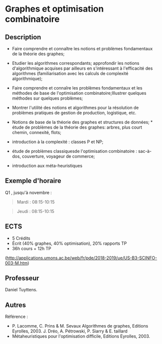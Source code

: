 # Graphes et optimisation combinatoire

## Description

* Faire comprendre et connaître les notions et problèmes fondamentaux de la théorie des graphes;
* Etudier les algorithmes correspondants; approfondir les notions d'algorithmique acquises par ailleurs en s'intéressant à l'efficacité des algorithmes (familiarisation avec les calculs de complexité algorithmique);
* Faire comprendre et connaîre les problèmes fondamentaux et les méthodes de base de l'optimisation combinatoire;Illustrer quelques méthodes sur quelques problèmes;
* Montrer l'utilité des notions et algorithmes pour la résolution de problèmes pratiques de gestion de production, logistique, etc.




* Notions de base de la théorie des graphes et structures de données; * étude de problèmes de la théorie des graphes: arbres, plus court chemin, connexité, flots;
* introduction à la complexité : classes P et NP;
* étude de problèmes classiquesde l'optimisation combinatoire : sac-à-dos, couverture, voyageur de commerce;
* introduction aux méta-heuristiques


## Exemple d'horaire

Q1 , jusqu'à novembre :
> Mardi : 08:15-10:15

> Jeudi : 08:15-10:15

## ECTS

* 5 Crédits
* Écrit (40% graphes, 40% optimisation), 20% rapports TP
* 36h cours + 12h TP

(http://applications.umons.ac.be/web/fr/pde/2018-2019/ue/US-B3-SCINFO-003-M.htm)

## Professeur

Daniel Tuyttens.


## Autres

Référence :

* P. Lacomme, C. Prins & M. Sevaux Algorithmes de graphes, Editions Eyrolles, 2003. J. Dréo, A. Pétrowski, P. Siarry & E. taillard
* Métaheuristiques pour l'optimisation difficile, Editions Eyrolles, 2003.

